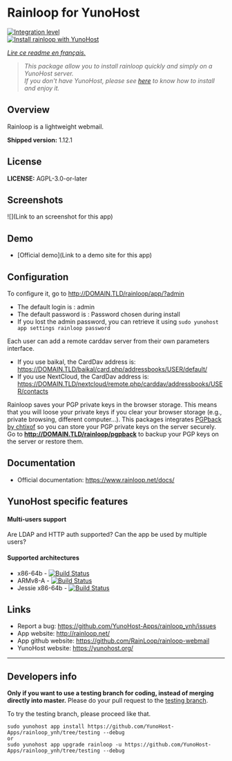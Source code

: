# Rainloop for YunoHost 

[![Integration level](https://dash.yunohost.org/integration/rainloop.svg)](https://dash.yunohost.org/appci/app/rainloop)  
[![Install rainloop with YunoHost](https://install-app.yunohost.org/install-with-yunohost.png)](https://install-app.yunohost.org/?app=rainloop)

*[Lire ce readme en français.](./README_fr.md)*

> *This package allow you to install rainloop quickly and simply on a YunoHost server.  
If you don't have YunoHost, please see [here](https://yunohost.org/#/install) to know how to install and enjoy it.*

## Overview
Rainloop is a lightweight webmail. 

**Shipped version:** 1.12.1

## License

**LICENSE:** AGPL-3.0-or-later

## Screenshots

![](Link to an screenshot for this app)

## Demo

* [Official demo](Link to a demo site for this app)

## Configuration
  
To configure it, go to http://DOMAIN.TLD/rainloop/app/?admin 
 
- The default login is : admin 
- The default password is : Password chosen during install 
- If you lost the admin password, you can retrieve it using ``sudo yunohost app settings rainloop password``
 
Each user can add a remote carddav server from their own parameters interface. 

- If you use baikal, the CardDav address is: https://DOMAIN.TLD/baikal/card.php/addressbooks/USER/default/
- If you use NextCloud, the CardDav address is: https://DOMAIN.TLD/nextcloud/remote.php/carddav/addressbooks/USER/contacts
 
Rainloop saves your PGP private keys in the browser storage. This means that you will loose your private keys if you clear your browser storage (e.g., private browsing, different computer...). This packages integrates [PGPback by chtixof](https://github.com/chtixof/pgpback_ynh) so you can store your PGP private keys on the server securely. Go to **http://DOMAIN.TLD/rainloop/pgpback** to backup your PGP keys on the server or restore them.

## Documentation

 * Official documentation: https://www.rainloop.net/docs/

## YunoHost specific features

#### Multi-users support

Are LDAP and HTTP auth supported?
Can the app be used by multiple users?

#### Supported architectures

* x86-64b - [![Build Status](https://ci-apps.yunohost.org/ci/logs/rainloop%20%28Community%29.svg)](https://ci-apps.yunohost.org/ci/apps/rainloop/)
* ARMv8-A - [![Build Status](https://ci-apps-arm.yunohost.org/ci/logs/rainloop%20%28Community%29.svg)](https://ci-apps-arm.yunohost.org/ci/apps/rainloop/)
* Jessie x86-64b - [![Build Status](https://ci-stretch.nohost.me/ci/logs/rainloop%20%28Community%29.svg)](https://ci-stretch.nohost.me/ci/apps/rainloop/)


## Links

 * Report a bug: https://github.com/YunoHost-Apps/rainloop_ynh/issues
 * App website: http://rainloop.net/
 * App github website: https://github.com/RainLoop/rainloop-webmail
 * YunoHost website: https://yunohost.org/

---

Developers info
----------------

**Only if you want to use a testing branch for coding, instead of merging directly into master.**
Please do your pull request to the [testing branch](https://github.com/YunoHost-Apps/rainloop_ynh/tree/testing).

To try the testing branch, please proceed like that.
```
sudo yunohost app install https://github.com/YunoHost-Apps/rainloop_ynh/tree/testing --debug
or
sudo yunohost app upgrade rainloop -u https://github.com/YunoHost-Apps/rainloop_ynh/tree/testing --debug
```
